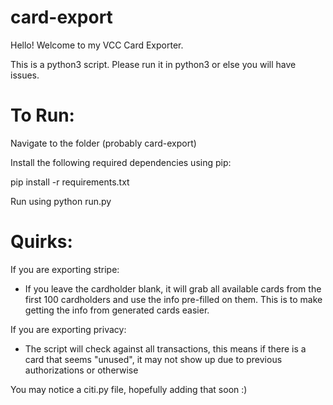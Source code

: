 # card-export

Hello! Welcome to my VCC Card Exporter.  

This is a python3 script. Please run it in python3 or else you will have issues.

# To Run:

Navigate to the folder (probably card-export)

Install the following required dependencies using pip:

pip install -r requirements.txt

Run using python run.py

# Quirks:

If you are exporting stripe:
- If you leave the cardholder blank, it will grab all available cards from the first 100 cardholders and use the info pre-filled on them. This is to make getting the info from generated cards easier.

If you are exporting privacy:
- The script will check against all transactions, this means if there is a card that seems "unused", it may not show up due to previous authorizations or otherwise

You may notice a citi.py file, hopefully adding that soon :) 
